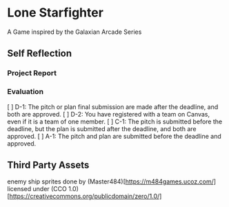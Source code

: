 # Lone Starfighter
A Game inspired by the Galaxian Arcade Series
## Self Reflection
### Project Report
### Evaluation
  [ ] D-1: The pitch or plan final submission are made after the deadline, and both are approved.
  [ ] D-2: You have registered with a team on Canvas, even if it is a team of one member.
  [ ] C-1: The pitch is submitted before the deadline, but the plan is submitted after the deadline, and both are approved.
  [ ] A-1: The pitch and plan are submitted before the deadline and approved.
## Third Party Assets
enemy ship sprites done by (Master484)[https://m484games.ucoz.com/] licensed under (CCO 1.0)[https://creativecommons.org/publicdomain/zero/1.0/]
